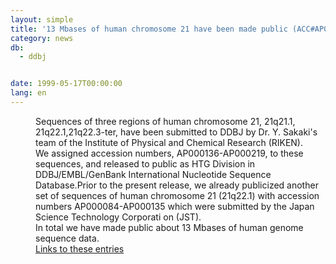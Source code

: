 ```yaml
---
layout: simple
title: '13 Mbases of human chromosome 21 have been made public (ACC#AP000084 - ACC#AP000219) '
category: news
db:
  - ddbj


date: 1999-05-17T00:00:00
lang: en
---
```


<dd>Sequences of three regions of human chromosome 21, 21q21.1, 21q22.1,21q22.3-ter, have been submitted to DDBJ by Dr. Y. Sakaki's team of the Institute of Physical and Chemical Research (RIKEN).<br>
<dd>We assigned accession numbers, AP000136-AP000219, to these sequences, and released to public as HTG Division in DDBJ/EMBL/GenBank International Nucleotide Sequence Database.Prior to the present release, we already publicized another set of sequences of human chromosome 21 (21q22.1) with accession numbers AP000084-AP000135 which were submitted by the Japan Science Technology Corporati on (JST).<br>
<dd>In total we have made public about 13 Mbases of human genome sequence data.<br>
<dd><a href="ddbjnew/990513-e.html">Links to these entries</a></dd>
</dd>
</dd>
</dd>
